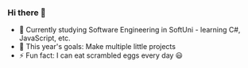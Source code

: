 ### Hi there 👋
- 🌱 Currently studying Software Engineering in SoftUni - learning C#, JavaScript, etc.
- 🔮 This year's goals: Make multiple little projects
- ⚡ Fun fact: I can eat scrambled eggs every day 😃
